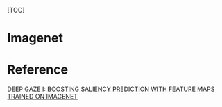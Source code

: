 [TOC]

# Imagenet


# Reference
[DEEP GAZE I: BOOSTING SALIENCY PREDICTION WITH FEATURE MAPS TRAINED ON IMAGENET](https://arxiv.org/pdf/1411.1045.pdf)